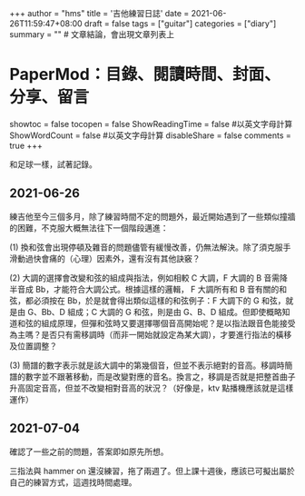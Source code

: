 +++
author = "hms"
title = '吉他練習日誌'
date = 2021-06-26T11:59:47+08:00
draft = false
tags = ["guitar"]
categories = ["diary"]
summary = ""  # 文章結論，會出現文章列表上
# PaperMod：目錄、閱讀時間、封面、分享、留言
showtoc = false
tocopen = false
ShowReadingTime = false #以英文字母計算
ShowWordCount = false #以英文字母計算
disableShare = false
comments = true
+++

和足球一樣，試著記錄。

## 2021-06-26
練吉他至今三個多月，除了練習時間不定的問題外，最近開始遇到了一些類似撞牆的困難，不克服大概無法往下一個階段邁進：

(1) 換和弦會出現停頓及雜音的問題儘管有緩慢改善，仍無法解決。除了須克服手滑動過快會痛的（心理）因素外，還有沒有其他訣竅？

(2) 大調的選擇會改變和弦的組成與指法，例如相較 C 大調，F 大調的 B 音需降半音成 Bb，才能符合大調公式。根據這樣的邏輯， F 大調所有和 B 音有關的和弦，都必須按在 Bb，於是就會得出類似這樣的和弦例子：F 大調下的 G 和弦，就是由 G、Bb、D 組成；C 大調的 G 和弦，則是由 G、B、D 組成。但即使概略知道和弦的組成原理，但彈和弦時又要選擇哪個音高開始呢？是以指法跟音色能接受為主嗎？是否只有需移調時（而非一開始就設定為某大調），才要進行指法的橫移及位置調整？

(3) 簡譜的數字表示就是該大調中的第幾個音，但並不表示絕對的音高。移調時簡譜的數字並不跟著移動，而是改變對應的音名。換言之，移調是否就是把整首曲子升高固定音高，但並不改變相對音高的狀況？（好像是，ktv 點播機應該就是這樣運作）

## 2021-07-04
確認了一些之前的問題，答案即如原先所想。

三指法與 hammer on 還沒練習，拖了兩週了。但上課十週後，應該已可擬出屬於自己的練習方式，這週找時間處理。